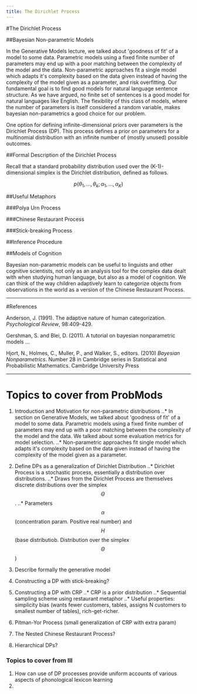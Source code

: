 ```yaml
---
title: The Dirichlet Process
---
```


#The Dirichlet Process

##Bayesian Non-parametric Models

In the Generative Models lecture, we talked about 'goodness of fit' of a model to some data. Parametric models using a fixed finite number of parameters may end up with a poor matching between the complexity of the model and the data. Non-parametric approaches fit a single model which adapts it's complexity based on the data given instead of having the complexity of the model given as a parameter, and risk overfitting. Our fundamental goal is to find good models for natural language sentence structure. As we have argued, no finite set of sentences is a good model for natural languages like English. The flexibility of this class of models, where the number of parameters is itself considered a random variable, makes bayesian non-parametrics a good choice for our problem.

One option for defining infinite-dimensional priors over parameters is the Dirichlet Process (DP). This process defines a prior on parameters for a multinomial distribution with an infinite number of (mostly unused) possible outcomes.

##Formal Description of the Dirichlet Process

Recall that a standard probability distribution used over the (K-1)-dimensional simplex is the Dirichlet distribution, defined as follows.

$$p(\theta_1,...,\theta_k;\alpha_1,...,\alpha_K)$$

##Useful Metaphors

###Polya Urn Process

###Chinese Restaurant Process

###Stick-breaking Process

##Inference Procedure

##Models of Cognition

Bayesian non-parametric models can be useful to linguists and other cognitive scientists, not only as an analysis tool for the complex data dealt with when studying human language, but also as a model of cognition. We can think of the way children adaptively learn to categorize objects from observations in the world as a version of the Chinese Restaurant Process. 

-----------------------------------------------------------
#References 

Anderson, J. (1991). The adaptive nature of human categorization. *Psychological Review*, 98:409-429.

Gershman, S. and Blei, D. (2011). A tutorial on bayesian nonparametric models ...

Hjort, N., Holmes, C., Muller, P., and Walker, S., editors. (2010) *Bayesian Nonparametrics*. Number 28 in Cambridge series in Statistical and Probabilistic Mathematics. Cambridge University Press


-----------------------------------------------------------
# Topics to cover from ProbMods 
1. Introduction and Motivation for non-parametric distributions
..* In section on Generative Models, we talked about 'goodness of fit' of a model to some data. Parametric models using a fixed finite number of parameters may end up with a poor matching between the complexity of the model and the data. We talked about some evaluation metrics for model selection.
..* Non-parametric approaches fit single model which adapts it's complexity based on the data given instead of having the complexity of the model given as a parameter. 
2. Define DPs as a generalization of Dirichlet Distribution
..* Dirichlet Process is a stochastic process, essentially a distribution over distributions.
..* Draws from the Dirichlet Process are themselves discrete distributions over the simplex $$\Theta$$.
..* Parameters $$\alpha$$ (concentration param. Positive real number) and $$H$$ (base distributiob. Distribution over the simplex $$\Theta$$)
3. Describe formally the generative model

4. Constructing a DP with stick-breaking?
5. Constructing a DP with CRP
..* CRP is a prior distribution
..* Sequential sampling scheme using restaurant metaphor
..* Useful properties: simplicity bias (wants fewer customers, tables, assigns N customers to smallest number of tables), rich-get-richer.
6. Pitman-Yor Process (small generalization of CRP with extra param)
7. The Nested Chinese Restaurant Process?
8. Hierarchical DPs?

### Topics to cover from lll
1. How can use of DP processes provide uniform accounts of various aspects of phonological lexicon learning
2.
